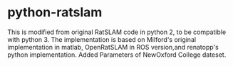 # python-ratslam
This is modified from original RatSLAM code in python 2, to be compatible with python 3.
The implementation is based on Milford's original implementation in matlab, OpenRatSLAM in ROS version,and renatopp's python implementation.
Added Parameters of NewOxford College dateset.
